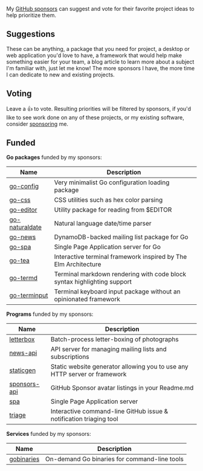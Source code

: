
My [GitHub sponsors](https://github.com/sponsors/tj) can suggest and vote for their favorite project ideas to help prioritize them.

## Suggestions

These can be anything, a package that you need for project, a desktop or web application you'd love to have, a framework that would help make something easier for your team, a blog article to learn more about a subject I'm familiar with, just let me know! The more sponsors I have, the more time I can dedicate to new and existing projects.

## Voting

Leave a :thumbsup: to vote. Resulting priorities will be filtered by sponsors, if you'd like to see work done on any of these projects, or my existing software, consider [sponsoring](https://github.com/sponsors/tj) me.

## Funded

__Go packages__ funded by my sponsors:

| Name | Description |
|---------|-------------|
| [go-config](https://github.com/tj/go-config) | Very minimalist Go configuration loading package 
| [go-css](https://github.com/tj/go-css) | CSS utilities such as hex color parsing |
| [go-editor](https://github.com/tj/go-editor) | Utility package for reading from $EDITOR |
| [go-naturaldate](https://github.com/tj/go-naturaldate) | Natural language date/time parser |
| [go-news](https://github.com/tj/go-news) | DynamoDB-backed mailing list package for Go |
| [go-spa](https://github.com/tj/spa) | Single Page Application server for Go |
| [go-tea](https://github.com/tj/go-tea) | Interactive terminal framework inspired by The Elm Architecture
| [go-termd](https://github.com/tj/go-termd) | Terminal markdown rendering with code block syntax highlighting support |
| [go-terminput](https://github.com/tj/go-terminput) | Terminal keyboard input package without an  opinionated framework |

__Programs__ funded by my sponsors:

| Name | Description |
|---------|-------------|
| [letterbox](https://github.com/tj/letterbox) | Batch-process letter-boxing of photographs |
| [news-api](https://github.com/tj/news-api) | API server for managing mailing lists and subscriptions |
| [staticgen](https://github.com/tj/staticgen) | Static website generator allowing you to use any HTTP server or framework |
| [sponsors-api](https://github.com/tj/sponsors-api) | GitHub Sponsor avatar listings in your Readme.md |
| [spa](https://github.com/tj/spa) | Single Page Application server |
| [triage](https://github.com/tj/triage) | Interactive command-line GitHub issue & notification triaging tool |

__Services__ funded by my sponsors:

| Name | Description |
|---------|-------------|
| [gobinaries](https://github.com/tj/gobinaries) | On-demand Go binaries for command-line tools |
